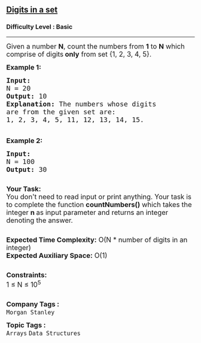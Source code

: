<h2><a href="https://practice.geeksforgeeks.org/problems/count-the-numbers2359/1">Digits in a set</a></h2><h3>Difficulty Level : Basic</h3><hr><div class="problems_problem_content__Xm_eO"><p><span style="font-size:18px">Given a number <strong>N</strong>, count the numbers from <strong>1</strong> to <strong>N</strong> which comprise of digits<strong>&nbsp;only</strong>&nbsp;from&nbsp;set {1, 2, 3, 4,&nbsp;5}.</span></p>

<p><span style="font-size:18px"><strong>Example 1:</strong></span></p>

<pre><span style="font-size:18px"><strong>Input:
</strong>N = 20
<strong>Output:</strong> 10
<strong>Explanation:</strong> The numbers whose digits
are from the given set are:
1, 2, 3, 4, 5, 11, 12, 13, 14, 15.

</span></pre>

<p><span style="font-size:18px"><strong>Example 2:</strong></span></p>

<pre><span style="font-size:18px"><strong>Input:
</strong>N = 100
<strong>Output:</strong> 30
</span></pre>

<p><br>
<span style="font-size:18px"><strong>Your Task:</strong><br>
You don't need to read input or print anything. Your task is to complete the function&nbsp;<strong>countNumbers()</strong>&nbsp;which takes the integer&nbsp;<strong>n&nbsp;</strong>as input parameter&nbsp;and returns an integer denoting the answer.</span></p>

<p><br>
<span style="font-size:18px"><strong>Expected Time Complexity:</strong>&nbsp;O(N * number of digits in an integer)<br>
<strong>Expected Auxiliary Space:</strong>&nbsp;O(1)</span></p>

<p><br>
<span style="font-size:18px"><strong>Constraints:</strong><br>
1 ≤ N ≤ 10<sup>5</sup></span><br>
&nbsp;</p>
</div><p><span style=font-size:18px><strong>Company Tags : </strong><br><code>Morgan Stanley</code>&nbsp;<br><p><span style=font-size:18px><strong>Topic Tags : </strong><br><code>Arrays</code>&nbsp;<code>Data Structures</code>&nbsp;